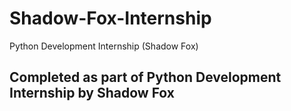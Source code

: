 # Shadow-Fox-Internship

Python Development Internship (Shadow Fox)

## Completed as part of Python Development Internship by Shadow Fox

